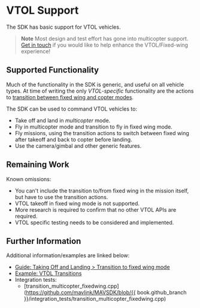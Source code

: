 # VTOL Support

The SDK has basic support for VTOL vehicles. 

> **Note** Most design and test effort has gone into multicopter support. 
> [Get in touch](../README.md#getting-help) if you would like to help enhance the VTOL/Fixed-wing experience! 

## Supported Functionality

Much of the functionality in the SDK is generic, and useful on all vehicle types. 
At time of writing the only *VTOL-specific* functionality are the actions to 
[transition between fixed wing and copter modes](../guide/taking_off_landing.md#transition_vtol).

The SDK can be used to command VTOL vehicles to:

- Take off and land in *multicopter* mode.
- Fly in multicopter mode and transition to fly in fixed wing mode. 
- Fly missions, using the transition actions to switch between fixed wing after takeoff and back to copter before landing.
- Use the camera/gimbal and other generic features.


## Remaining Work

Known omissions:

- You can't include the transition to/from fixed wing in the mission itself, but have to use the transition actions.
- VTOL takeoff in fixed wing mode is not supported.
- More research is required to confirm that no other VTOL APIs are required. 
- VTOL specific testing needs to be considered and implemented.


## Further Information

Additional information/examples are linked below:

* [Guide: Taking Off and Landing > Transition to fixed wing mode](../guide/taking_off_landing.md#transition_vtol)
* [Example: VTOL Transitions](../examples/transition_vtol_fixed_wing.md)
* Integration tests:
  * [transition_multicopter_fixedwing.cpp](https://github.com/mavlink/MAVSDK/blob/{{ book.github_branch }}/integration_tests/transition_multicopter_fixedwing.cpp)

